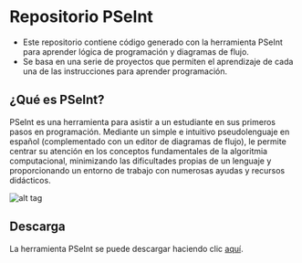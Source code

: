 # Repositorio PSeInt
- Este repositorio contiene código generado con la herramienta PSeInt para aprender lógica de programación y diagramas de flujo. 
- Se basa en una serie de proyectos que permiten el aprendizaje de cada una de las instrucciones para aprender programación.

## ¿Qué es PSeInt?

PSeInt es una herramienta para asistir a un estudiante en sus primeros pasos en programación. Mediante un simple e intuitivo pseudolenguaje en español (complementado con un editor de diagramas de flujo), le permite centrar su atención en los conceptos fundamentales de la algoritmia computacional, minimizando las dificultades propias de un lenguaje y proporcionando un entorno de trabajo con numerosas ayudas y recursos didácticos.

![alt tag](http://pseint.sourceforge.net/slide/screenshot01.png)

## Descarga
La herramienta PSeInt se puede descargar haciendo clic [aquí](http://pseint.sourceforge.net/).

